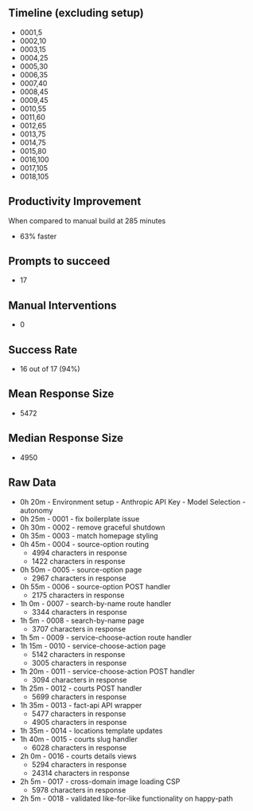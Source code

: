 ## Timeline (excluding setup)

* 0001,5
* 0002,10
* 0003,15
* 0004,25
* 0005,30
* 0006,35
* 0007,40
* 0008,45
* 0009,45
* 0010,55
* 0011,60
* 0012,65
* 0013,75
* 0014,75
* 0015,80
* 0016,100
* 0017,105
* 0018,105

## Productivity Improvement
When compared to manual build at 285 minutes
* 63% faster

## Prompts to succeed
* 17

## Manual Interventions
* 0

## Success Rate
* 16 out of 17 (94%)

## Mean Response Size
* 5472

## Median Response Size
* 4950

## Raw Data
* 0h 20m - Environment setup - Anthropic API Key - Model Selection - autonomy
* 0h 25m - 0001 - fix boilerplate issue
* 0h 30m - 0002 - remove graceful shutdown
* 0h 35m - 0003 - match homepage styling
* 0h 45m - 0004 - source-option routing
    * 4994 characters in response
    * 1422 characters in response
* 0h 50m - 0005 - source-option page
    * 2967 characters in response
* 0h 55m - 0006 - source-option POST handler
    * 2175 characters in response
* 1h 0m - 0007 - search-by-name route handler
    * 3344 characters in response
* 1h 5m - 0008 - search-by-name page
    * 3707 characters in response
* 1h 5m - 0009 - service-choose-action route handler
* 1h 15m - 0010 - service-choose-action page
    * 5142 characters in response
    * 3005 characters in response
* 1h 20m - 0011 - service-choose-action POST handler
    * 3094 characters in response
* 1h 25m - 0012 - courts POST handler
    * 5699 characters in response
* 1h 35m - 0013 - fact-api API wrapper
    * 5477 characters in response
    * 4905 characters in response
* 1h 35m - 0014 - locations template updates
* 1h 40m - 0015 - courts slug handler
    * 6028 characters in response
* 2h 0m - 0016 - courts details views
    * 5294 characters in response
    * 24314 characters in response
* 2h 5m - 0017 - cross-domain image loading CSP
    * 5978 characters in response
* 2h 5m - 0018 - validated like-for-like functionality on happy-path